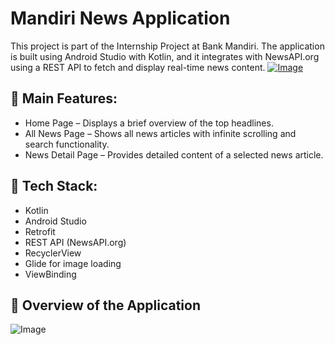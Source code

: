 # Mandiri News Application
This project is part of the Internship Project at Bank Mandiri. The application is built using Android Studio with Kotlin, and it integrates with NewsAPI.org using a REST API to fetch and display real-time news content.
[![Image](https://github.com/user-attachments/assets/2c7a25a7-9812-495e-8e07-a80f12feace9)](https://youtu.be/ScS1hL9pcYc?si=M0juZHYURpBn41SS "Demo")

## 🧩 Main Features:
* Home Page – Displays a brief overview of the top headlines.
* All News Page – Shows all news articles with infinite scrolling and search functionality.
* News Detail Page – Provides detailed content of a selected news article.

## 🔧 Tech Stack:
* Kotlin
* Android Studio
* Retrofit
* REST API (NewsAPI.org)
* RecyclerView
* Glide for image loading
* ViewBinding

## 📱 Overview of the Application
![Image](https://github.com/user-attachments/assets/7ca74e62-5d98-4d31-94c2-4423acfb86e5)
